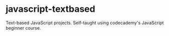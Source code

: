 # javascript-textbased
Text-based JavaScript projects.
Self-taught using codecademy's JavaScript beginner course.
